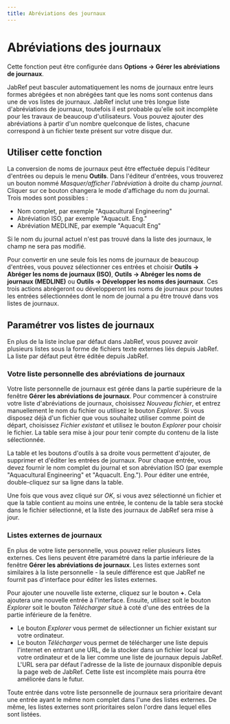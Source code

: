 ```yaml
---
title: Abréviations des journaux
---
```


# Abréviations des journaux

Cette fonction peut être configurée dans **Options → Gérer les abréviations de journaux**.

JabRef peut basculer automatiquement les noms de journaux entre leurs formes abrégées et non abrégées tant que les noms sont contenus dans une de vos listes de journaux. JabRef inclut une très longue liste d'abréviations de journaux, toutefois il est probable qu'elle soit incomplète pour les travaux de beaucoup d'utilisateurs. Vous pouvez ajouter des abréviations à partir d'un nombre quelconque de listes, chacune correspond à un fichier texte présent sur votre disque dur.

## Utiliser cette fonction

La conversion de noms de journaux peut être effectuée depuis l'éditeur d'entrées ou depuis le menu **Outils**. Dans l'éditeur d'entrées, vous trouverez un bouton nommé *Masquer/afficher l'abréviation* à droite du champ *journal*. Cliquer sur ce bouton changera le mode d'affichage du nom du journal. Trois modes sont possibles :

-   Nom complet, par exemple "Aquacultural Engineering"
-   Abréviation ISO, par exemple "Aquacult. Eng."
-   Abréviation MEDLINE, par exemple "Aquacult Eng"

Si le nom du journal actuel n'est pas trouvé dans la liste des journaux, le champ ne sera pas modifié.

Pour convertir en une seule fois les noms de journaux de beaucoup d'entrées, vous pouvez sélectionner ces entrées et choisir **Outils → Abréger les noms de journaux (ISO)**, **Outils → Abréger les noms de journaux (MEDLINE)** ou **Outils → Développer les noms des journaux**. Ces trois actions abrégeront ou développeront les noms de journaux pour toutes les entrées sélectionnées dont le nom de journal a pu être trouvé dans vos listes de journaux.

## Paramétrer vos listes de journaux

En plus de la liste inclue par défaut dans JabRef, vous pouvez avoir plusieurs listes sous la forme de fichiers texte externes liés depuis JabRef. La liste par défaut peut être éditée depuis JabRef.

### Votre liste personnelle des abréviations de journaux

Votre liste personnelle de journaux est gérée dans la partie supérieure de la fenêtre **Gérer les abréviations de journaux**. Pour commencer à construire votre liste d'abréviations de journaux, choisissez *Nouveau fichier*, et entrez manuellement le nom du fichier ou utilisez le bouton *Explorer*. Si vous disposez déjà d'un fichier que vous souhaitez utiliser comme point de départ, choisissez *Fichier existant* et utilisez le bouton *Explorer* pour choisir le fichier. La table sera mise à jour pour tenir compte du contenu de la liste sélectionnée.

La table et les boutons d'outils à sa droite vous permettent d'ajouter, de supprimer et d'éditer les entrées de journaux. Pour chaque entrée, vous devez fournir le nom complet du journal et son abréviation ISO (par exemple "Aquacultural Engineering" et "Aquacult. Eng."). Pour éditer une entrée, double-cliquez sur sa ligne dans la table.

Une fois que vous avez cliqué sur *OK*, si vous avez sélectionné un fichier et que la table contient au moins une entrée, le contenu de la table sera stocké dans le fichier sélectionné, et la liste des journaux de JabRef sera mise à jour.

### Listes externes de journaux

En plus de votre liste personnelle, vous pouvez relier plusieurs listes externes. Ces liens peuvent être paramétré dans la partie inférieure de la fenêtre **Gérer les abréviations de journaux**. Les listes externes sont similaires à la liste personnelle - la seule différence est que JabRef ne fournit pas d'interface pour éditer les listes externes.

Pour ajouter une nouvelle liste externe, cliquez sur le bouton **+**. Cela ajoutera une nouvelle entrée à l'interface. Ensuite, utilisez soit le bouton *Explorer* soit le bouton *Télécharger* situé à coté d'une des entrées de la partie inférieure de la fenêtre.

-   Le bouton *Explorer* vous permet de sélectionner un fichier existant sur votre ordinateur.
-   Le bouton *Télécharger* vous permet de télécharger une liste depuis l'internet en entrant une URL, de la stocker dans un fichier local sur votre ordinateur et de la lier comme une liste de journaux depuis JabRef. L'URL sera par défaut l'adresse de la liste de journaux disponible depuis la page web de JabRef. Cette liste est incomplète mais pourra être améliorée dans le futur.

Toute entrée dans votre liste personnelle de journaux sera prioritaire devant une entrée ayant le même nom complet dans l'une des listes externes. De même, les listes externes sont prioritaires selon l'ordre dans lequel elles sont listées.
